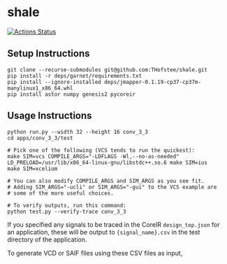 # shale
[![Actions Status](https://github.com/thofstee/shale/workflows/Python%20package/badge.svg)](https://github.com/thofstee/shale/actions)

## Setup Instructions
```
git clone --recurse-submodules git@github.com:THofstee/shale.git
pip install -r deps/garnet/requirements.txt
pip install --ignore-installed deps/jmapper-0.1.19-cp37-cp37m-manylinux1_x86_64.whl
pip install astor numpy genesis2 pycoreir
```

## Usage Instructions
```
python run.py --width 32 --height 16 conv_3_3
cd apps/conv_3_3/test

# Pick one of the following (VCS tends to run the quickest):
make SIM=vcs COMPILE_ARGS="-LDFLAGS -Wl,--no-as-needed"
LD_PRELOAD=/usr/lib/x86_64-linux-gnu/libstdc++.so.6 make SIM=ius
make SIM=xcelium

# You can also modify COMPILE_ARGS and SIM_ARGS as you see fit.
# Adding SIM_ARGS="-ucli" or SIM_ARGS="-gui" to the VCS example are
# some of the more useful choices.

# To verify outputs, run this command:
python test.py --verify-trace conv_3_3
```

If you specified any signals to be traced in the CoreIR
`design_top.json` for an application, these will be output to
`{signal_name}.csv` in the test directory of the application.

To generate VCD or SAIF files using these CSV files as input,